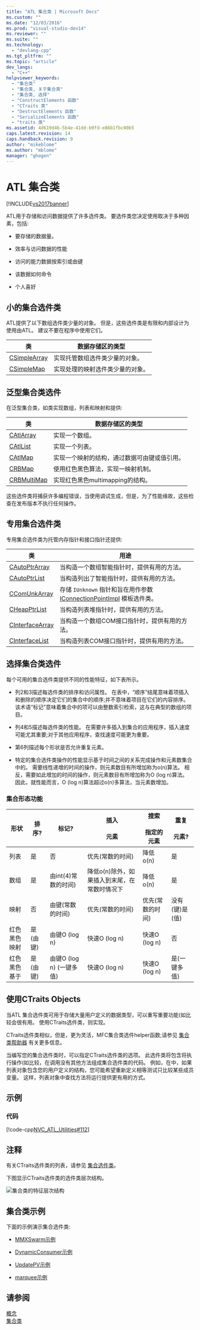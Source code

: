 ```yaml
---
title: "ATL 集合类 | Microsoft Docs"
ms.custom: ""
ms.date: "12/03/2016"
ms.prod: "visual-studio-dev14"
ms.reviewer: ""
ms.suite: ""
ms.technology: 
  - "devlang-cpp"
ms.tgt_pltfrm: ""
ms.topic: "article"
dev_langs: 
  - "C++"
helpviewer_keywords: 
  - "集合类"
  - "集合类, 关于集合类"
  - "集合类, 选择"
  - "ConstructElements 函数"
  - "CTraits 类"
  - "DestructElements 函数"
  - "SerializeElements 函数"
  - "traits 类"
ms.assetid: 4d619d46-5b4e-41dd-b9fd-e86b1fbc00b5
caps.latest.revision: 14
caps.handback.revision: 9
author: "mikeblome"
ms.author: "mblome"
manager: "ghogen"
---
```

# ATL 集合类
[!INCLUDE[vs2017banner](../assembler/inline/includes/vs2017banner.md)]

ATL用于存储和访问数据提供了许多选件类。  要选件类您决定使用取决于多种因素，包括:  
  
-   要存储的数据量。  
  
-   效率与访问数据的性能  
  
-   访问的能力数据按索引或由键  
  
-   该数据如何命令  
  
-   个人喜好  
  
## 小的集合选件类  
 ATL提供了以下数组选件类少量的对象。  但是，这些选件类是有限和内部设计为使用由ATL。  建议不要在程序中使用它们。  
  
|类|数据存储区的类型|  
|-------|--------------|  
|[CSimpleArray](../atl/reference/csimplearray-class.md)|实现托管数组选件类少量的对象。|  
|[CSimpleMap](../atl/reference/csimplemap-class.md)|实现处理的映射选件类少量的对象。|  
  
## 泛型集合类选件  
 在泛型集合类，如类实现数组，列表和映射和提供:  
  
|类|数据存储区的类型|  
|-------|--------------|  
|[CAtlArray](../atl/reference/catlarray-class.md)|实现一个数组。|  
|[CAtlList](../atl/reference/catllist-class.md)|实现一个列表。|  
|[CAtlMap](../atl/reference/catlmap-class.md)|实现一个映射的结构，通过数据可由键或值引用。|  
|[CRBMap](../atl/reference/crbmap-class.md)|使用红色黑色算法，实现一映射机制。|  
|[CRBMultiMap](../atl/reference/crbmultimap-class.md)|实现红色黑色multimapping的结构。|  
  
 这些选件类将捕获许多编程错误，当使用调试生成，但是，为了性能缘故，这些检查在发布版本不执行任何操作。  
  
## 专用集合选件类  
 专用集合选件类为托管内存指针和接口指针还提供:  
  
|类|用途|  
|-------|--------|  
|[CAutoPtrArray](../atl/reference/cautoptrarray-class.md)|当构造一个数组智能指针时，提供有用的方法。|  
|[CAutoPtrList](../atl/reference/cautoptrlist-class.md)|当构造列出了智能指针时，提供有用的方法。|  
|[CComUnkArray](../atl/reference/ccomunkarray-class.md)|存储 `IUnknown` 指针和旨在用作参数 [IConnectionPointImpl](../atl/reference/iconnectionpointimpl-class.md) 模板选件类。|  
|[CHeapPtrList](../atl/reference/cheapptrlist-class.md)|当构造列表堆指针时，提供有用的方法。|  
|[CInterfaceArray](../atl/reference/cinterfacearray-class.md)|当构造一个数组COM接口指针时，提供有用的方法。|  
|[CInterfaceList](../atl/reference/cinterfacelist-class.md)|当构造列表COM接口指针时，提供有用的方法。|  
  
## 选择集合类选件  
 每个可用的集合选件类提供不同的性能特征，如下表所示。  
  
-   列2和3描述每选件类的排序和访问属性。  在表中，“顺序”结尾意味着项插入和删除的顺序决定它们的集合中的顺序;并不意味着项目在它们的内容排序。  该术语“标记”意味着集合中的项可以由整数索引检索，这与在典型的数组的项目。  
  
-   列4和5描述每选件类的性能。  在需要许多插入到集合的应用程序，插入速度可能尤其重要;对于其他应用程序，查找速度可能更为重要。  
  
-   第6列描述每个形状是否允许重复元素。  
  
-   特定的集合选件类操作的性能显示基于时间之间的关系完成操作和元素数集合中的。  需要线性递增的时间的操作，则元素数目有所增加称为o\(n\)算法。  相反，需要如此增加的时间的操作，则元素数目有所增加称为O \(log n\)算法。  因此，就性能而言，O \(log n\)算法超过o\(n\)多算法，当元素数增加。  
  
### 集合形态功能  
  
|形状|排序?|标记?|插入<br /><br /> 元素|搜索<br /><br /> 指定的元素|重复<br /><br /> 元素?|  
|--------|---------|---------|---------------|------------------|----------------|  
|列表|是|否|优先\(常数的时间\)|降低o\(n\)|是|  
|数组|是|由int\(4\)常数的时间\)|降低o\(n\)除外，如果插入到末尾，在常数时情况下|降低o\(n\)|是|  
|映射|否|由键\(常数的时间\)|优先\(常数的时间\)|优先\(常数的时间\)|没有\(键\)是\(值\)|  
|红色黑色映射|是\(由键\)|由键O \(log n\)|快速O \(log n\)|快速O \(log n\)|否|  
|红色黑色基于|是\(由键\)|由键O \(log n\) \(一键多值\)|快速O \(log n\)|快速O \(log n\)|是\(一键多值\)|  
  
## 使用CTraits Objects  
 当ATL 集合选件类可用于存储大量用户定义的数据类型，可以重写重要功能\(如比较会很有用。  使用CTraits选件类，则实现。  
  
 CTraits选件类相似，但是，更为灵活，MFC集合类选件helper函数;请参见 [集合类帮助器](../mfc/reference/collection-class-helpers.md) 有关更多信息。  
  
 当编写您的集合选件类时，可以指定CTraits选件类的选项。  此选件类将包含将执行操作\(如比较，在调用没有其他方法组成集合选件类的代码。  例如，在中，如果列表对象包含您的用户定义的结构，您可能希望重新定义相等测试只比较某些成员变量。  这样，列表对象中查找方法将运行提供更有用的方式。  
  
## 示例  
  
### 代码  
 [!code-cpp[NVC_ATL_Utilities#112](../atl/codesnippet/CPP/atl-collection-classes_1.cpp)]  
  
## 注释  
 有关CTraits选件类的列表，请参见 [集合选件类](../atl/collection-classes.md)。  
  
 下图显示CTraits选件类的选件类层次结构。  
  
 ![集合类的特征层次结构](../atl/media/vctraitscollectionclasseshierarchy.png "vcTraitsCollectionClassesHierarchy")  
  
## 集合类示例  
 下面的示例演示集合选件类:  
  
-   [MMXSwarm示例](../top/visual-cpp-samples.md)  
  
-   [DynamicConsumer示例](../top/visual-cpp-samples.md)  
  
-   [UpdatePV示例](../top/visual-cpp-samples.md)  
  
-   [marquee示例](../top/visual-cpp-samples.md)  
  
## 请参阅  
 [概念](../atl/active-template-library-atl-concepts.md)   
 [集合类](../atl/collection-classes.md)